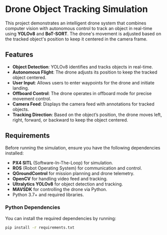 # Drone Object Tracking Simulation

This project demonstrates an intelligent drone system that combines computer vision with autonomous control to track an object in real-time using **YOLOv8** and **BoT-SORT**. The drone's movement is adjusted based on the tracked object's position to keep it centered in the camera frame.

## Features

- **Object Detection**: YOLOv8 identifies and tracks objects in real-time.
- **Autonomous Flight**: The drone adjusts its position to keep the tracked object centered.
- **User Input**: Allows users to enter waypoints for the drone and initiate landing.
- **Offboard Control**: The drone operates in offboard mode for precise movement control.
- **Camera Feed**: Displays the camera feed with annotations for tracked objects.
- **Tracking Direction**: Based on the object’s position, the drone moves left, right, forward, or backward to keep the object centered.

## Requirements

Before running the simulation, ensure you have the following dependencies installed:

- **PX4 SITL** (Software-In-The-Loop) for simulation.
- **ROS** (Robot Operating System) for communication and control.
- **QGroundControl** for mission planning and drone telemetry.
- **OpenCV** for handling video feed and tracking.
- **Ultralytics YOLOv8** for object detection and tracking.
- **MAVSDK** for controlling the drone via Python.
- Python 3.7+ and required libraries.

### Python Dependencies

You can install the required dependencies by running:

```bash
pip install -r requirements.txt
